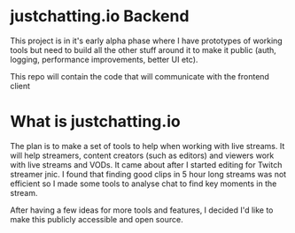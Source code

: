 # justchatting.io Backend
This project is in it's early alpha phase where I have prototypes of working tools but need to build all the other stuff around it to make it public (auth, logging, performance improvements, better UI etc).

This repo will contain the code that will communicate with the frontend client

# What is justchatting.io
The plan is to make a set of tools to help when working with live streams. It will help streamers, content creators (such as editors) and viewers work with live streams and VODs. It came about after I started editing for Twitch streamer jnic. I found that finding good clips in 5 hour long streams was not efficient so I made some tools to analyse chat to find key moments in the stream.

After having a few ideas for more tools and features, I decided I'd like to make this publicly accessible and open source.
